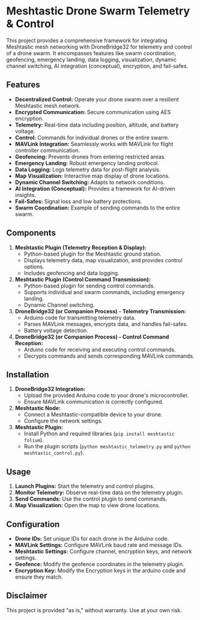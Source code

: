 # Meshtastic Drone Swarm Telemetry & Control

This project provides a comprehensive framework for integrating Meshtastic mesh networking with DroneBridge32 for telemetry and control of a drone swarm. It encompasses features like swarm coordination, geofencing, emergency landing, data logging, visualization, dynamic channel switching, AI integration (conceptual), encryption, and fail-safes.

## Features

* **Decentralized Control:** Operate your drone swarm over a resilient Meshtastic mesh network.
* **Encrypted Communication:** Secure communication using AES encryption.
* **Telemetry:** Real-time data including position, altitude, and battery voltage.
* **Control:** Commands for individual drones or the entire swarm.
* **MAVLink Integration:** Seamlessly works with MAVLink for flight controller communication.
* **Geofencing:** Prevents drones from entering restricted areas.
* **Emergency Landing:** Robust emergency landing protocol.
* **Data Logging:** Logs telemetry data for post-flight analysis.
* **Map Visualization:** Interactive map display of drone locations.
* **Dynamic Channel Switching:** Adapts to network conditions.
* **AI Integration (Conceptual):** Provides a framework for AI-driven insights.
* **Fail-Safes:** Signal loss and low battery protections.
* **Swarm Coordination:** Example of sending commands to the entire swarm.

## Components

1.  **Meshtastic Plugin (Telemetry Reception & Display):**
    * Python-based plugin for the Meshtastic ground station.
    * Displays telemetry data, map visualization, and provides control options.
    * Includes geofencing and data logging.
2.  **Meshtastic Plugin (Control Command Transmission):**
    * Python-based plugin for sending control commands.
    * Supports individual and swarm commands, including emergency landing.
    * Dynamic Channel switching.
3.  **DroneBridge32 (or Companion Process) - Telemetry Transmission:**
    * Arduino code for transmitting telemetry data.
    * Parses MAVLink messages, encrypts data, and handles fail-safes.
    * Battery voltage detection.
4.  **DroneBridge32 (or Companion Process) - Control Command Reception:**
    * Arduino code for receiving and executing control commands.
    * Decrypts commands and sends corresponding MAVLink commands.

## Installation

1.  **DroneBridge32 Integration:**
    * Upload the provided Arduino code to your drone's microcontroller.
    * Ensure MAVLink communication is correctly configured.
2.  **Meshtastic Node:**
    * Connect a Meshtastic-compatible device to your drone.
    * Configure the network settings.
3.  **Meshtastic Plugin:**
    * Install Python and required libraries (`pip install meshtastic folium`).
    * Run the plugin scripts (`python meshtastic_telemetry.py` and `python meshtastic_control.py`).

## Usage

1.  **Launch Plugins:** Start the telemetry and control plugins.
2.  **Monitor Telemetry:** Observe real-time data on the telemetry plugin.
3.  **Send Commands:** Use the control plugin to send commands.
4.  **Map Visualization:** Open the map to view drone locations.

## Configuration

* **Drone IDs:** Set unique IDs for each drone in the Arduino code.
* **MAVLink Settings:** Configure MAVLink baud rate and message IDs.
* **Meshtastic Settings:** Configure channel, encryption keys, and network settings.
* **Geofence:** Modify the geofence coordinates in the telemetry plugin.
* **Encryption Key:** Modify the Encryption keys in the arduino code and ensure they match.

## Disclaimer

This project is provided "as is," without warranty. Use at your own risk.
